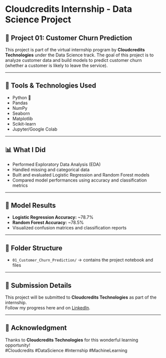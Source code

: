 # Cloudcredits Internship - Data Science Project

## 📌 Project 01: Customer Churn Prediction

This project is part of the virtual internship program by **Cloudcredits Technologies** under the Data Science track. The goal of this project is to analyze customer data and build models to predict customer churn (whether a customer is likely to leave the service).

---

## 🔧 Tools & Technologies Used

- Python 🐍
- Pandas
- NumPy
- Seaborn
- Matplotlib
- Scikit-learn
- Jupyter/Google Colab

---

## 📊 What I Did

- Performed Exploratory Data Analysis (EDA)
- Handled missing and categorical data
- Built and evaluated Logistic Regression and Random Forest models
- Compared model performances using accuracy and classification metrics

---

## 🎯 Model Results

- **Logistic Regression Accuracy:** ~78.7%
- **Random Forest Accuracy:** ~78.5%
- Visualized confusion matrices and classification reports

---

## 📂 Folder Structure

- `01_Customer_Churn_Prediction/` → contains the project notebook and files

---

## 🔗 Submission Details

This project will be submitted to **Cloudcredits Technologies** as part of the internship.  
Follow my progress here and on [LinkedIn](https://www.linkedin.com/in/dua-rizwan-868716247/).

---

## 🙌 Acknowledgment

Thanks to **Cloudcredits Technologies** for this wonderful learning opportunity!  
#Cloudcredits #DataScience #Internship #MachineLearning
